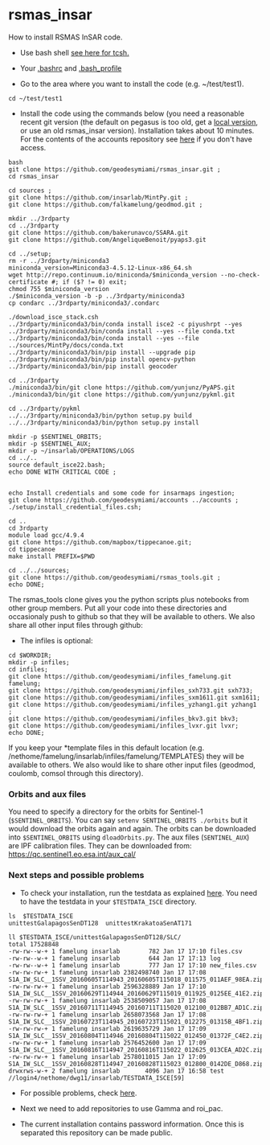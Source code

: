 # rsmas_insar
How to install RSMAS InSAR code.

* Use bash shell [see here for tcsh.](https://github.com/geodesymiami/rsmas_insar/blob/master/setup/readme_old_tcsh.md) 
* Your [.bashrc](https://github.com/geodesymiami/rsmas_insar/blob/master/setup/bashrc_contents.md) and [.bash_profile](https://github.com/geodesymiami/rsmas_insar/blob/master/setup/bash_profile.md)

* Go to the area where you want to install the code (e.g. ~/test/test1).

```
cd ~/test/test1
```

* Install the code using the commands below (you need a reasonable recent git version (the default on pegasus is too old, get a [local version](https://github.com/geodesymiami/rsmas_insar/blob/master/setup/install_git.md), or use an old rsmas_insar version). Installation takes about 10 minutes.  For the contents of the accounts repository see [here](https://github.com/geodesymiami/rsmas_insar/blob/master/setup/accounts_info.md) if you don't have access.


```
bash
git clone https://github.com/geodesymiami/rsmas_insar.git ;
cd rsmas_insar

cd sources ;
git clone https://github.com/insarlab/MintPy.git ;
git clone https://github.com/falkamelung/geodmod.git ;

mkdir ../3rdparty
cd ../3rdparty
git clone https://github.com/bakerunavco/SSARA.git
git clone https://github.com/AngeliqueBenoit/pyaps3.git

cd ../setup;
rm -r ../3rdparty/miniconda3
miniconda_version=Miniconda3-4.5.12-Linux-x86_64.sh
wget http://repo.continuum.io/miniconda/$miniconda_version --no-check-certificate #; if ($? != 0) exit; 
chmod 755 $miniconda_version
./$miniconda_version -b -p ../3rdparty/miniconda3
cp condarc ../3rdparty/miniconda3/.condarc

./download_isce_stack.csh
../3rdparty/miniconda3/bin/conda install isce2 -c piyushrpt --yes
../3rdparty/miniconda3/bin/conda install --yes --file conda.txt
../3rdparty/miniconda3/bin/conda install --yes --file ../sources/MintPy/docs/conda.txt
../3rdparty/miniconda3/bin/pip install --upgrade pip
../3rdparty/miniconda3/bin/pip install opencv-python
../3rdparty/miniconda3/bin/pip install geocoder

cd ../3rdparty
./miniconda3/bin/git clone https://github.com/yunjunz/PyAPS.git
./miniconda3/bin/git clone https://github.com/yunjunz/pykml.git

cd ../3rdparty/pykml
../../3rdparty/miniconda3/bin/python setup.py build
../../3rdparty/miniconda3/bin/python setup.py install

mkdir -p $SENTINEL_ORBITS;
mkdir -p $SENTINEL_AUX;
mkdir -p ~/insarlab/OPERATIONS/LOGS
cd ../..
source default_isce22.bash;
echo DONE WITH CRITICAL CODE ;


echo Install credentials and some code for insarmaps ingestion;
git clone https://github.com/geodesymiami/accounts ../accounts ;
./setup/install_credential_files.csh;

cd ..
cd 3rdparty
module load gcc/4.9.4
git clone https://github.com/mapbox/tippecanoe.git;
cd tippecanoe
make install PREFIX=$PWD

cd ../../sources;
git clone https://github.com/geodesymiami/rsmas_tools.git ; 
echo DONE;
```

The rsmas_tools clone gives you the python scripts plus notebooks from other group members. Put all your code into these directories and occasionaly push to github so that they will be available to others. We also share all other input files through github:

* The infiles is optional:

```
cd $WORKDIR;
mkdir -p infiles;
cd infiles;
git clone https://github.com/geodesymiami/infiles_famelung.git famelung; 
git clone https://github.com/geodesymiami/infiles_sxh733.git sxh733; 
git clone https://github.com/geodesymiami/infiles_sxm1611.git sxm1611;
git clone https://github.com/geodesymiami/infiles_yzhang1.git yzhang1 ; 
git clone https://github.com/geodesymiami/infiles_bkv3.git bkv3;
git clone https://github.com/geodesymiami/infiles_lvxr.git lvxr;
echo DONE;
```

If you keep your *template files in this default location (e.g. /nethome/famelung/insarlab/infiles/famelung/TEMPLATES) they will be available to others. We also would like to share other input files (geodmod, coulomb, comsol through this directory).

### Orbits and aux files
You need to specify a directory for the orbits for Sentinel-1 (`$SENTINEL_ORBITS`). You can say `setenv SENTINEL_ORBITS ./orbits`  but it would download the orbits again and again. The orbits can be downloaded into `$SENTINEL_ORBITS` using `dloadOrbits.py`. The aux files (`SENTINEL_AUX`) are IPF calibration files. They can be downloaded from: https://qc.sentinel1.eo.esa.int/aux_cal/


### Next steps and possible problems
* To check your installation, run the testdata as explained [here](https://github.com/geodesymiami/rsmas_insar/wiki/Testing-the-code). You need to have the testdata in your `$TESTDATA_ISCE` directory.

```
ls  $TESTDATA_ISCE
unittestGalapagosSenDT128  unittestKrakatoaSenAT171

ll $TESTDATA_ISCE/unittestGalapagosSenDT128/SLC/
total 17528848
-rw-rw--w-+ 1 famelung insarlab        782 Jan 17 17:10 files.csv
-rw-rw--w-+ 1 famelung insarlab        644 Jan 17 17:13 log
-rw-rw--w-+ 1 famelung insarlab        777 Jan 17 17:10 new_files.csv
-rw-rw-rw-+ 1 famelung insarlab 2382498740 Jan 17 17:08 S1A_IW_SLC__1SSV_20160605T114943_20160605T115018_011575_011AEF_98EA.zip
-rw-rw-rw-+ 1 famelung insarlab 2596328889 Jan 17 17:10 S1A_IW_SLC__1SSV_20160629T114944_20160629T115019_011925_0125EE_41E2.zip
-rw-rw-rw-+ 1 famelung insarlab 2538509057 Jan 17 17:08 S1A_IW_SLC__1SSV_20160711T114945_20160711T115020_012100_012BB7_AD1C.zip
-rw-rw-rw-+ 1 famelung insarlab 2658073568 Jan 17 17:08 S1A_IW_SLC__1SSV_20160723T114945_20160723T115021_012275_01315B_4BF1.zip
-rw-rw-rw-+ 1 famelung insarlab 2619635729 Jan 17 17:09 S1A_IW_SLC__1SSV_20160804T114946_20160804T115022_012450_01372F_C4E2.zip
-rw-rw-rw-+ 1 famelung insarlab 2576452600 Jan 17 17:09 S1A_IW_SLC__1SSV_20160816T114947_20160816T115022_012625_013CEA_AD2C.zip
-rw-rw-rw-+ 1 famelung insarlab 2578011015 Jan 17 17:09 S1A_IW_SLC__1SSV_20160828T114947_20160828T115023_012800_0142DE_D868.zip
drwxrws-w-+ 2 famelung insarlab       4096 Jan 17 16:58 test
//login4/nethome/dwg11/insarlab/TESTDATA_ISCE[59]
```
* For possible problems, check [here](https://github.com/geodesymiami/rsmas_insar/blob/master/setup/installation_issues.md).

* Next we need to add repositories to use Gamma and roi_pac. 

* The current installation contains password information. Once this is separated this repository can be made public. 

